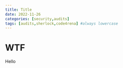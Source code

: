 ```yaml
---
title: Title
date: 2022-11-26
categories: [security,audits]
tags: [audits,sherlock,code4rena] #always lowercase
---
```



# WTF
Hello